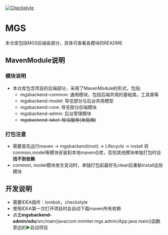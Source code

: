[![Checkstyle](https://github.com/AbstractMGS/musepedia-backend/actions/workflows/checkstyle.yaml/badge.svg?branch=dev)](https://github.com/AbstractMGS/musepedia-backend/actions/workflows/checkstyle.yaml)


# MGS

本仓库包括MGS后端各部分，具体可查看各模块的README

## MavenModule说明

### 模块说明
- 本仓库包含项目的后端部分，采用了MavenModule的形式，包括:
  - mgsbackend-common: 通用模块，包括后端共用的基础类，工具类等 
  - mgsbackend-model: 导览部分与后台共用模型
  - mgsbackend-core: 导览部分后端模块
  - mgsbackend-admin: 后台管理模块
  - ~~mgsbackend-label: 标注服务(未启用)~~
  
### 打包注意

- 需要首先运行maven -> mgsbackend(root) -> Lifecycle -> install 将common,model等模块安装到本地maven仓库，否则其他模块单独打包时会**找不到依赖**
- common, model模块发生变动时，单独打包前最好先clean后重新install这些模块

## 开发说明

- 需要IDEA插件：lombok，checkstyle
- 使用IDEA第一次打开项目时会自动下载maven所有依赖
- 点击**mgsbackend-admin/edu**/src/main/java/com.mimiter.mgs.admin/App.java main()函数旁边的<span style="color:green">▶</span>启动项目
